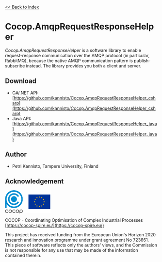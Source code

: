 
[<< Back to index](index.html)

# Cocop.AmqpRequestResponseHelper

_Cocop.AmqpRequestResponseHelper_ is a software library to enable
request-response communication over the AMQP protocol (in particular,
RabbitMQ), because the native AMQP communication pattern is publish-subscribe
instead. The library provides you both a client and server.


## Download

* C#/.NET API: [https://github.com/kannisto/Cocop.AmqpRequestResponseHelper_csharp](https://github.com/kannisto/Cocop.AmqpRequestResponseHelper_csharp)
* Java API: [https://github.com/kannisto/Cocop.AmqpRequestResponseHelper_java](https://github.com/kannisto/Cocop.AmqpRequestResponseHelper_java)


## Author

* Petri Kannisto, Tampere University, Finland


## Acknowledgement


<img src="logos.png" alt="COCOP and EU" style="display:block;margin-right:auto" />

COCOP - Coordinating Optimisation of Complex Industrial Processes  
[https://cocop-spire.eu/](https://cocop-spire.eu/)

This project has received funding from the European Union's Horizon 2020
research and innovation programme under grant agreement No 723661. This piece
of software reflects only the authors' views, and the Commission is not
responsible for any use that may be made of the information contained therein.
